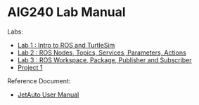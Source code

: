 # AIG240 Lab Manual

Labs:

- [Lab 1 : Intro to ROS and TurtleSim](lab1.md)
- [Lab 2 : ROS Nodes, Topics, Services, Parameters, Actions](lab2.md)
- [Lab 3 : ROS Workspace, Package, Publisher and Subscriber](lab3.md)
- [Project 1](project1.md)
<!--
- [Lab 4 : Robot Model, Gazebo and JetAuto](lab4.md)
- [Lab 5 : Robotic Arm and SLAM](lab5.md)-->

Reference Document:

- [JetAuto User Manual](JetAuto-User-Manual.pdf)